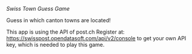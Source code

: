 *Swiss Town Guess Game*

Guess in which canton towns are located!

This app is using the API of post.ch
Register at: https://swisspost.opendatasoft.com/api/v2/console to get your own API key, which is needed to play this game.
